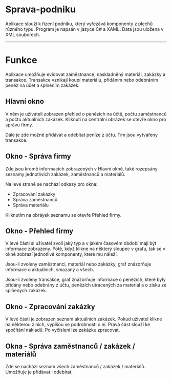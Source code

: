 # Sprava-podniku
Aplikace slouží k řízení podniku, který vyřezává komponenty z plechů různého typu.
Program je napsán v jazyce C# a XAML. Data jsou uložena v XML souborech.
*********************
# Funkce
Aplikace umožňuje evidovat zaměstnance, naskladněný materiál, zakázky a transakce. Transakce vznikají koupí materiálu, přidáním nebo odebráním peněz na účet a splněním zakázek. 
## Hlavní okno
V něm je uživateli zobrazen přehled o penězích na účtě, počtu zaměstnanců a počtu aktuálních zakázek. Kliknutí na centrální obrázek se otevře okno pro správu firmy. 

Dále je zde možné přidávat a odebítat peníze z účtu. Tím jsou vytvářeny transakce. 
## Okno - Správa firmy
Zde jsou kromě informacích zobrazených v Hlavní okně, také rozepsány seznamy jednotlivích zakázek, zaměstnanců a materiálů.

Na levé straně se nachází odkazy pro okna:
- Zpracování zakázky
- Správa zaměstnanců
- Správa materiálu

Kliknutím na obráyek seznamu se otevře Přehled firmy.

## Okno - Přehled firmy
V levé části si uživatel zvolí jaký typ a v jakém časovém období mají být informace zobrazeny. Poté, když klikne na některý sloupec v grafu, tak se v okně zobrazí jednotlivé komponenty, které mu náleží.

Jsou-li zvoleny zaměstnanci, materiál nebo zakázky, graf znázorňuje informace o aktuálních, smazaný a všech.

Jsou-li zvoleny transakce, graf znázorňuje informace o penězích, které byly přidány nebo odebrány z účtu, penězích utracených za materiál a o zisku ze splňených zakázek.

## Okno - Zpracování zakázky 
V levé části je zobrazen seznam aktuálních zakázek. Pokud uživatel klikne na některou z nich, vypíšou se podrobnosti o ní. Pravá část slouží ke spočítání nákladů. Po vyčíslení lze zakázku zpracovat.

## Okna - Správa zaměstnanců / zakázek / materiálů
Zde se nachází seznam všech zaměstnanců / zakázek / materiálů. Umožňuje je přidávat i odebírat.




